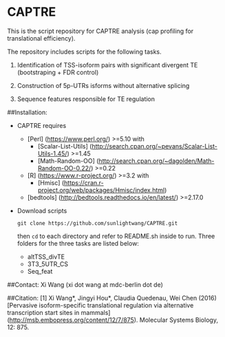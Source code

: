 # CAPTRE
This is the script repository for CAPTRE analysis (cap profiling for translational efficiency).

The repository includes scripts for the following tasks. 

1. Identification of TSS-isoform pairs with significant divergent TE (bootstraping + FDR control) 

2. Construction of 5p-UTRs isforms without alternative splicing 

3. Sequence features responsible for TE regulation 

##Installation: 
* CAPTRE requires
  - [Perl] (https://www.perl.org/) >=5.10 with
    - [Scalar-List-Utils] (http://search.cpan.org/~pevans/Scalar-List-Utils-1.45/) >=1.45
    - [Math-Random-OO] (http://search.cpan.org/~dagolden/Math-Random-OO-0.22/) >=0.22
  - [R] (https://www.r-project.org/) >=3.2 with 
    - [Hmisc] (https://cran.r-project.org/web/packages/Hmisc/index.html)
  - [bedtools] (http://bedtools.readthedocs.io/en/latest/) >=2.17.0

* Download scripts

  `git clone https://github.com/sunlightwang/CAPTRE.git`

  then `cd` to each directory and refer to README.sh inside to run. Three folders for the three tasks are listed below:
  * altTSS_divTE
  * 3T3_5UTR_CS
  * Seq_feat

##Contact:
Xi Wang (xi dot wang at mdc-berlin dot de)

##Citation:
[1] Xi Wang\*, Jingyi Hou\*, Claudia Quedenau, Wei Chen (2016) [Pervasive isoform-specific translational regulation via alternative transcription start sites in mammals] (http://msb.embopress.org/content/12/7/875). Molecular Systems Biology, 12: 875.

